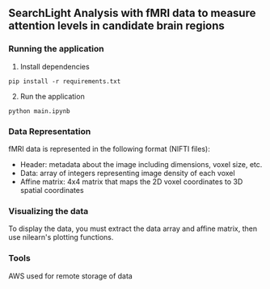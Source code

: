 ## SearchLight Analysis with fMRI data to measure attention levels in candidate brain regions

### Running the application
1. Install dependencies
```
pip install -r requirements.txt
```

2. Run the application
```
python main.ipynb
```

### Data Representation
fMRI data is represented in the following format (NIFTI files):
- Header: metadata about the image including dimensions, voxel size, etc.
- Data: array of integers representing image density of each voxel
- Affine matrix: 4x4 matrix that maps the 2D voxel coordinates to 3D spatial coordinates

### Visualizing the data
To display the data, you must extract the data array and affine matrix, then use nilearn's plotting functions.

### Tools
AWS used for remote storage of data